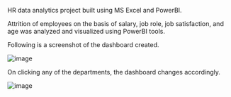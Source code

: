 HR data analytics project built using MS Excel and PowerBI.

Attrition of employees on the basis of salary, job role, job satisfaction, and age was analyzed and visualized using PowerBI tools.

Following is a screenshot of the dashboard created.

![image](https://github.com/Light123k/HR-data-Analytics/assets/108331555/22ac92ea-41d5-46d7-84e5-5a1c5c4ecc5e)

On clicking any of the departments, the dashboard changes accordingly. 

![image](https://github.com/Light123k/HR-data-Analytics/assets/108331555/bf663ea6-08d1-4313-808a-2527efce4330)
